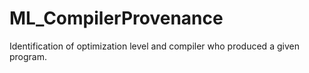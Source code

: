 # ML_CompilerProvenance
Identification of optimization level and compiler who produced a given program.

